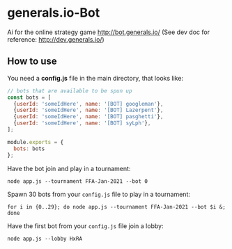 # generals.io-Bot

Ai for the online strategy game http://bot.generals.io/  (See dev doc for reference: http://dev.generals.io/)

## How to use

You need a **config.js** file in the main directory, that looks like:

```javascript
// bots that are available to be spun up
const bots = [
  {userId: 'someIdHere', name: '[BOT] googleman'},
  {userId: 'someIdHere', name: '[BOT] Lazerpent'},
  {userId: 'someIdHere', name: '[BOT] pasghetti'},
  {userId: 'someIdHere', name: '[BOT] syLph'},
];

module.exports = {
  bots: bots
};
```

Have the bot join and play in a tournament:
```
node app.js --tournament FFA-Jan-2021 --bot 0
```
Spawn 30 bots from your `config.js` file to play in a tournament:
```
for i in {0..29}; do node app.js --tournament FFA-Jan-2021 --bot $i &; done
```
Have the first bot from your `config.js` file join a lobby:
```
node app.js --lobby HxRA
```
